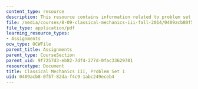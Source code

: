 ```yaml
---
content_type: resource
description: This resource contains information related to problem set 1.
file: /media/courses/8-09-classical-mechanics-iii-fall-2014/0409acb80f5782daf4c91abc249eceb4_MIT8_09F14_pset1.pdf
file_type: application/pdf
learning_resource_types:
- Assignments
ocw_type: OCWFile
parent_title: Assignments
parent_type: CourseSection
parent_uid: 9f7257d3-eb82-7df4-277d-0fac33629781
resourcetype: Document
title: Classical Mechanics III, Problem Set 1
uid: 0409acb8-0f57-82da-f4c9-1abc249eceb4
---
```

